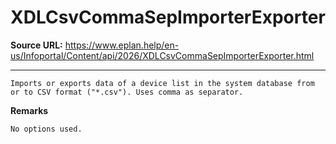 # XDLCsvCommaSepImporterExporter

**Source URL:** https://www.eplan.help/en-us/Infoportal/Content/api/2026/XDLCsvCommaSepImporterExporter.html

---

```
Imports or exports data of a device list in the system database from or to CSV format ("*.csv"). Uses comma as separator.
```

  

**Remarks**

```
No options used.
```